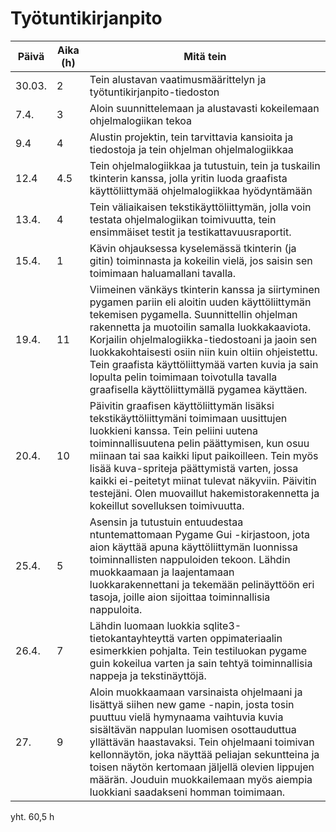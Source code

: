 # Työtuntikirjanpito

Päivä | Aika (h) | Mitä tein
------|----------|----------
30.03.| 2     | Tein alustavan vaatimusmäärittelyn ja työtuntikirjanpito-tiedoston
7.4.| 3 | Aloin suunnittelemaan ja alustavasti kokeilemaan ohjelmalogiikan tekoa
9.4| 4 | Alustin projektin, tein tarvittavia kansioita ja tiedostoja ja tein ohjelman ohjelmalogiikkaa
12.4|4.5| Tein ohjelmalogiikkaa ja tutustuin, tein ja tuskailin tkinterin kanssa, jolla yritin luoda graafista käyttöliittymää ohjelmalogiikkaa hyödyntämään
13.4.| 4 | Tein väliaikaisen tekstikäyttöliittymän, jolla voin testata ohjelmalogiikan toimivuutta, tein ensimmäiset testit ja testikattavuusraportit.
15.4.| 1 | Kävin ohjauksessa kyselemässä tkinterin (ja gitin) toiminnasta ja kokeilin vielä, jos saisin sen toimimaan haluamallani tavalla.
19.4.| 11| Viimeinen vänkäys tkinterin kanssa ja siirtyminen pygamen pariin eli aloitin uuden käyttöliittymän tekemisen pygamella. Suunnittellin ohjelman rakennetta ja muotoilin samalla luokkakaaviota. Korjailin ohjelmalogiikka-tiedostoani ja jaoin sen luokkakohtaisesti osiin niin kuin oltiin ohjeistettu. Tein graafista käyttöliittymää varten kuvia ja sain lopulta pelin toimimaan toivotulla tavalla graafisella käyttöliittymällä pygamea käyttäen.
20.4.|10|Päivitin graafisen käyttöliittymän lisäksi tekstikäyttöliittymäni toimimaan uusittujen luokkieni kanssa. Tein peliini uutena toiminnallisuutena pelin päättymisen, kun osuu miinaan tai saa kaikki liput paikoilleen. Tein myös lisää kuva-spriteja päättymistä varten, jossa kaikki ei-peitetyt miinat tulevat näkyviin. Päivitin testejäni. Olen muovaillut hakemistorakennetta ja kokeillut sovelluksen toimivuutta.
25.4.| 5 | Asensin ja tutustuin entuudestaa ntuntemattomaan Pygame Gui -kirjastoon, jota aion käyttää apuna käyttöliittymän luonnissa toiminnallisten nappuloiden tekoon. Lähdin muokkaamaan ja laajentamaan luokkarakennettani ja tekemään pelinäyttöön eri tasoja, joille aion sijoittaa toiminnallisia nappuloita.
26.4. | 7 | Lähdin luomaan luokkia sqlite3-tietokantayhteyttä varten oppimateriaalin esimerkkien pohjalta. Tein testiluokan pygame guin kokeilua varten ja sain tehtyä toiminnallisia nappeja ja tekstinäyttöjä.
27. | 9| Aloin muokkaamaan varsinaista ohjelmaani ja lisättyä siihen new game -napin, josta tosin puuttuu vielä hymynaama vaihtuvia kuvia sisältävän nappulan luomisen osottauduttua yllättävän haastavaksi. Tein ohjelmaani toimivan kellonnäytön, joka näyttää peliajan sekuntteina ja toisen näytön kertomaan jäljellä olevien lippujen määrän. Jouduin muokkailemaan myös aiempia luokkiani saadakseni homman toimimaan.

yht. 60,5 h
